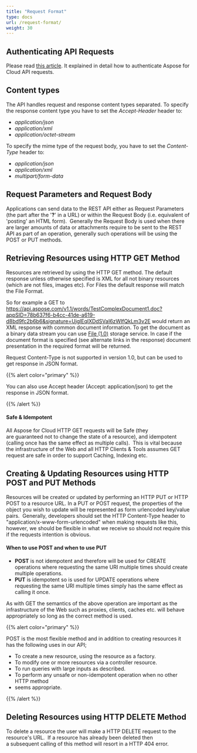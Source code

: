 ```yaml
---
title: "Request Format"
type: docs
url: /request-format/
weight: 30
---
```


## **Authenticating API Requests**
Please read [this article](https://docs.aspose.cloud/total/authenticating-api-requests/). It explained in detail how to authenticate Aspose for Cloud API requests.
## **Content types**
The API handles request and response content types separated. To specify the response content type you have to set the *Accept-Header* header to:

- *application/json*
- *application/xml*
- *application/octet-stream*

To specify the mime type of the request body, you have to set the *Content-Type* header to:

- *application/json*
- *application/xml*
- *multipart/form-data*
## **Request Parameters and Request Body**
Applications can send data to the REST API either as Request Parameters (the part after the '**?**' in a URL) or within the Request Body (i.e. equivalent of 'posting' an HTML form).  Generally the Request Body is used when there are larger amounts of data or attachments require to be sent to the REST API as part of an operation, generally such operations will be using the POST or PUT methods.
## **Retrieving Resources using HTTP GET Method**
Resources are retrieved by using the HTTP GET method. The default response unless otherwise specified is XML for all not binary resources (which are not files, images etc). For Files the default response will match the File Format.

So for example a GET to <https://api.aspose.com/v1.1/words/TestComplexDocument1.doc?appSID=78b637f6-b4cc-41de-a619-d8bd9fc2b6b6&signature=UjglEqlXDdSVaI6zWIfQkLm3v2E> would return an XML response with common document information. To get the document as a binary data stream you can use [File (1.0)](/pages/createpage.action?spaceKey=storagecloud&title=File+%281.0%29&linkCreation=true&fromPageId=1867815) storage service. In case if the document format is specified (see alternate links in the response) document presentation in the required format will be returned. 

Request Content-Type is not supported in version 1.0, but can be used to get response in JSON format.

{{% alert color="primary" %}} 

You can also use Accept header (Accept: application/json) to get the response in JSON format. 

{{% /alert %}} 
#### **Safe & Idempotent**
All Aspose for Cloud HTTP GET requests will be Safe (they are guaranteed not to change the state of a resource), and idempotent (calling once has the same effect as multiple calls).  This is vital because the infrastructure of the Web and all HTTP Clients & Tools assumes GET request are safe in order to support Caching, Indexing etc.
## **Creating & Updating Resources using HTTP POST and PUT Methods**
Resources will be created or updated by performing an HTTP PUT or HTTP POST to a resource URL. In a PUT or POST request, the properties of the object you wish to update will be represented as form urlencoded key/value pairs.  Generally, developers should set the HTTP Content-Type header to "application/x-www-form-urlencoded" when making requests like this, however, we should be flexible in what we receive so should not require this if the requests intention is obvious.
#### **When to use POST and when to use PUT**
- **POST** is not idempotent and therefore will be used for CREATE operations where requesting the same URI multiple times should create multiple operations.
- **PUT** is idempotent so is used for UPDATE operations where requesting the same URI multiple times simply has the same effect as calling it once.

As with GET the semantics of the above operation are important as the infrastructure of the Web such as proxies, clients, caches etc. will behave appropriately so long as the correct method is used.

{{% alert color="primary" %}} 

POST is the most flexible method and in addition to creating resources it has the following uses in our API;

- To create a new resource, using the resource as a factory.
- To modify one or more resources via a controller resource.
- To run queries with large inputs as described.
- To perform any unsafe or non-idempotent operation when no other HTTP method
- seems appropriate.

{{% /alert %}} 
## **Deleting Resources using HTTP DELETE Method**
To delete a resource the user will make a HTTP DELETE request to the resource's URL.  If a resource has already been deleted then a subsequent calling of this method will resort in a HTTP 404 error.

